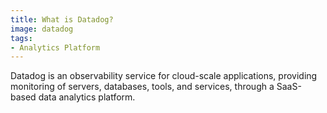 ```yaml
---
title: What is Datadog?
image: datadog
tags:
- Analytics Platform
---
```

Datadog is an observability service for cloud-scale applications, providing monitoring of servers, databases, tools, and services, through a SaaS-based data analytics platform.